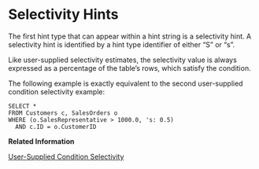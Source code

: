 <!-- loioa503d71784f21015aa539a161cd1eff1 -->

# Selectivity Hints

The first hint type that can appear within a hint string is a selectivity hint. A selectivity hint is identified by a hint type identifier of either “S” or “s”.

Like user-supplied selectivity estimates, the selectivity value is always expressed as a percentage of the table’s rows, which satisfy the condition.



The following example is exactly equivalent to the second user-supplied condition selectivity example:

```
SELECT *
FROM Customers c, SalesOrders o
WHERE (o.SalesRepresentative > 1000.0, 's: 0.5)
  AND c.ID = o.CustomerID
```

**Related Information**  


[User-Supplied Condition Selectivity](user-supplied-condition-selectivity-a502c2b.md "The simplest form of condition hint is to supply a selectivity value to be used instead of the value the optimizer would have computed.")

